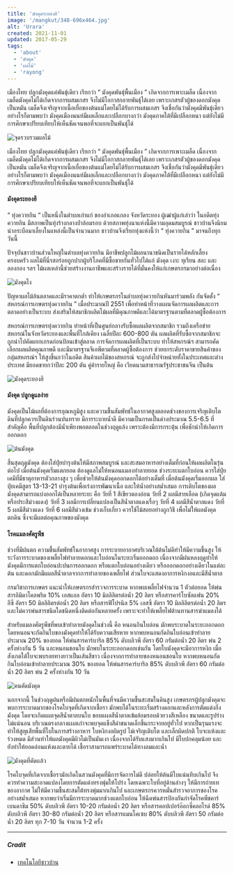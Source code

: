```yaml
---
title: 'มังคุดระยองฮิ'
image: '/mangkut/348-696x464.jpg'
alt: 'Urara'
created: 2021-11-01
updated: 2017-05-29
tags:
  - 'about'
  - 'มังคุด'
  - 'ผลไม้'
  - 'rayong'
---
```


เมืองไทย ปลูกมังคุดแค่พันธุ์เดียว เรียกว่า “ มังคุดพันธุ์พื้นเมือง ” เกิดจากการเพาะเมล็ด  เนื่องจากเมล็ดมังคุดไม่ได้เกิดจากการผสมเกสร จึงไม่มีโอกาสกลายพันธุ์ได้เลย เพราะเกสรตัวผู้ของดอกมังคุดเป็นหมัน เมล็ดจึงเจริญจากเนื้อเยื่อของต้นแม่โดยไม่ได้รับการผสมเกสร จึงเชื่อกันว่ามังคุดมีพันธุ์เดียว อย่างไรก็ตามพบว่า มังคุดเมืองนนท์มีผลเล็กและเปลือกบางกว่า มังคุดภาคใต้ที่มีเปลือกหนา แต่ยังไม่มีการศึกษาเปรียบเทียบให้เห็นชัดเจนพอที่จะแยกเป็นพันธุ์ได้

<img src='./381.jpg' alt='จุดรวบรวมผลไม้'>

เมืองไทย ปลูกมังคุดแค่พันธุ์เดียว เรียกว่า “ มังคุดพันธุ์พื้นเมือง ” เกิดจากการเพาะเมล็ด  เนื่องจากเมล็ดมังคุดไม่ได้เกิดจากการผสมเกสร จึงไม่มีโอกาสกลายพันธุ์ได้เลย เพราะเกสรตัวผู้ของดอกมังคุดเป็นหมัน เมล็ดจึงเจริญจากเนื้อเยื่อของต้นแม่โดยไม่ได้รับการผสมเกสร จึงเชื่อกันว่ามังคุดมีพันธุ์เดียว อย่างไรก็ตามพบว่า มังคุดเมืองนนท์มีผลเล็กและเปลือกบางกว่า มังคุดภาคใต้ที่มีเปลือกหนา แต่ยังไม่มีการศึกษาเปรียบเทียบให้เห็นชัดเจนพอที่จะแยกเป็นพันธุ์ได้

#### มังคุดระยองฮิ

“  ทุ่งควายกิน “ เป็นหนึ่งในตำบลเก่าแก่ ของอำเภอแกลง จังหวัดระยอง ผู้เฒ่าผู้แก่เล่าว่า  ในอดีตทุ่งควายกิน มีสภาพเป็นทุ่งร้างกลางป่าล้อมรอบ ด้วยสภาพทุ่งนาแห่งนี้มีความอุดมสมบูรณ์ ชาวบ้านจึงนิยมนำกระบือมาเลี้ยงในแหล่งนี้เป็นจำนวนมาก ชาวบ้านจึงเรียกทุ่งแห่งนี้ว่า “ ทุ่งควายกิน ” มาจนถึงทุกวันนี้

ปัจจุบันชาวบ้านส่วนใหญ่ในตำบลทุ่งควายกิน มีอาชีพปลูกไม้ผลนานาชนิดเป็นรายได้หลักเลี้ยงครอบครัว  ผลไม้ที่นี่รสอร่อยถูกปากผู้บริโภคที่มีซื้อขายกันทั่วไปได้แก่  มังคุด เงาะ ทุเรียน สละ และลองกอง ฯลฯ  ไม้ผลเหล่านี้ช่วยสร้างงานอาชีพและสร้างรายได้ที่มั่นคงให้แก่เกษตรกรมาอย่างต่อเนื่อง

<img src='./391.jpg' alt='มังคุดไง'>

ปัญหาผลไม้ล้นตลาดและมีราคาตกต่ำ ทำให้เกษตรกรในตำบลทุ่งควายกินหันมาร่วมพลัง กันจัดตั้ง   “  สหกรณ์การเกษตรทุ่งควายกิน ” เมื่อประมาณปี 2551 เพื่อทำหน้าที่วางแผนจัดการผลผลิตและการตลาดอย่างเป็นระบบ ส่งเสริมให้สมาชิกผลิตไม้ผลที่มีคุณภาพดีและได้มาตรฐานตามที่ตลาดผู้ซื้อต้องการ

สหกรณ์การเกษตรทุ่งควายกิน ทำหน้าที่เป็นศูนย์กลางรับซื้อผลผลิตจากสมาชิก รวมถึงเครือข่ายสหกรณ์ในจังหวัดระยองและพื้นที่ใกล้เคียง เฉลี่ยปีละ 600-800 ตัน  ผลผลิตที่รับซื้อจากสมาชิกจะถูกนำไปคัดแยกเกรดก่อนป้อนเข้าสู่ตลาด การจัดการผลผลิตที่เป็นระบบ ทำให้สหกรณ์ฯ สามารถคัดเลือกผลผลิตคุณภาพดี และมีมาตรฐานจีเอพีตามที่ตลาดผู้ซื้อต้องการ ช่วยยกระดับราคาขายสินค้าของกลุ่มสหกรณ์ฯ ให้สูงขึ้นกว่าในอดีต สินค้าผลไม้ของสหกรณ์ จะถูกส่งไปจำหน่ายทั้งในประเทศและต่างประเทศ มียอดขายกว่าปีละ  200 ตัน คู่ค้ารายใหญ่ คือ  เวียดนามสาธารณรัฐประชาชนจีน  เป็นต้น

<img src='./405.jpg' alt='มังคุดระยองฮิ'>

#### มังคุด ปลูกดูแลง่าย

มังคุดเป็นไม้ผลที่ต้องการอุณหภูมิสูง และความชื้นสัมพัทธ์ในอากาศสูงตลอดช่วงของการเจริญเติบโต ดินที่ปลูกควรเป็นดินร่วนปนทราย มีการระบายน้ำดี มีความเป็นกรดเป็นด่างประมาณ 5.5-6.5 ที่สำคัญคือ พื้นที่ปลูกต้องมีน้ำเพียงพอตลอดในช่วงฤดูแล้ง เพราะต้องมีการกระตุ้น เพื่อชักนำให้เกิดการออกดอก

<img src='./113-683x1024.jpg' alt='ต้นมังคุด'>

  สิ้นสุดฤดูมังคุด ต้องใส่ปุ๋ยบำรุงต้นให้มีสภาพสมบูรณ์ และสะสมอาหารอย่างเต็มที่ก่อนให้ผลผลิตในรุ่นต่อไป เมื่อต้นมังคุดเริ่มแตกยอด  ต้องดูแลไม่ให้หนอนแมลงทำลายยอด  ช่วงระยะแตกใบอ่อน ควรใส่ปุ๋ยเคมีที่มีธาตุอาหารตัวกลางสูง ๆ เพื่อช่วยให้ต้นมังคุดออกดอกได้อย่างเต็มที่    เมื่อต้นมังคุดเริ่มออกผล ใส่ปุ๋ยเคมีสูตร 13-13-21 บำรุงต้นเพื่อเร่งการพัฒนาเนื้อ และให้น้ำอย่างสม่ำเสมอ การเติบโตของผลมังคุดสามารถแบ่งออกได้เป็นหลายระยะ คือ    วัยที่ 1 สีเขียวตองอ่อน วัยที่ 2 ผลมีสายเลือด (เกิดจุดแต้ม หรือประสีม่วงแดง) วัยที่ 3 ผลมีการเปลี่ยนแปลงเป็นสีน้ำตาลแดงเรื่อๆ  วัยที่ 4 ผลมีสีน้ำตาลแดง  วัยที่ 5 ผลมีสีม่วงแดง  วัยที่ 6 ผลมีสีม่วงเข้ม ช่วงเก็บเกี่ยว ควรใช้ไม้สอยอย่างถูกวิธี เพื่อไม่ให้ผลมังคุดตกดิน ซึ่งจะมีผลต่อคุณภาพของมังคุด

#### โรคแมลงศัตรูพืช

ช่วงที่มีฝนตก ความชื้นสัมพัทธ์ในอากาศสูง การระบายอากาศบริเวณใต้ต้นไม่ดีทำให้มีความชื้นสูง ให้ระวังการระบาดของเพลี้ยไฟทำลายดอกและใบอ่อนในระยะเริ่มออกดอก เนื่องจากมีฝนหลงฤดูทำให้มังคุดมีการแตกใบอ่อนปะปนการออกดอก หรือแตกใบอ่อนอย่างเดียว หรือออกดอกอย่างเดียวในแต่ละต้น และดอกมักมีแผลสีน้ำตาลจากการทำลายของเพลี้ยไฟ  ส่วนใบจะแสดงอาการหงิกงอและมีสีน้ำตาล

กรมวิชาการเกษตร แนะนำให้เกษตรกรสำรวจการระบาด หากพบเพลี้ยไฟจำนวน 1 ตัวต่อยอด ให้พ่นสารอิมิดาโคลพริด 10% เอสแอล อัตรา 10 มิลลิลิตรต่อน้ำ 20 ลิตร หรือสารคาร์โบซัลแฟน 20% อีซี อัตรา 50 มิลลิลิตรต่อน้ำ 20 ลิตร หรือสารฟิโปรนิล 5% เอสซี อัตรา 10 มิลลิลิตรต่อน้ำ 20 ลิตร และไม่ควรพ่นสารชนิดใดชนิดหนึ่งติดต่อกันหลายครั้ง เพราะจะทำให้เพลี้ยไฟต้านทานสารฆ่าแมลงได้

สำหรับแมลงศัตรูพืชที่พบเข้าทำลายมังคุดในช่วงนี้ คือ หนอนกินใบอ่อน มักพบระบาดในระยะออกดอก โดยหนอนจะกัดกินใบของมังคุดทำให้ได้รับความเสียหาย หากพบหนอนกัดกินใบอ่อนเข้าทำลายประมาณ 20% ของยอด ให้พ่นสารคาร์บาริล 85% ดับบลิวพี อัตรา 60 กรัมต่อน้ำ 20 ลิตร พ่น 2 ครั้งห่างกัน 5 วัน และหนอนชอนใบ มักพบในระยะออกดอกเช่นกัน โดยใบมังคุดจะมีอาการหงิก เมื่อสังเกตใต้ใบจะพบรอยทางยาวเป็นเส้นสีขาว เนื่องจากการทำลายของหนอนชอนใบ หากพบหนอนกัดกินใบอ่อนเข้าทำลายประมาณ 30% ของยอด ให้พ่นสารคาร์บาริล 85% ดับบลิวพี อัตรา 60 กรัมต่อน้ำ 20 ลิตร พ่น 2 ครั้งห่างกัน 10 วัน

<img src='./394.jpg' alt='คนคัดมังคุด'>

นอกจากนี้ ในช่วงฤดูฝนหรือมีฝนตกหนักในพื้นที่จนมีความชื้นสะสมในดินสูง เกษตรกรผู้ปลูกมังคุดจะพบการระบาดมากของโรคใบจุดที่เกิดจากเชื้อรา มักพบได้ในระยะเริ่มสร้างดอกและหลังการตัดแต่งกิ่งมังคุด โดยจะเกิดแผลจุดสีน้ำตาลบนใบ  ขอบแผลสีน้ำตาลเข้มล้อมรอบด้วยวงสีเหลือง ขนาดและรูปร่างไม่แน่นอน บริเวณตรงกลางแผลเก่าจะพบจุดแข็งสีดำขนาดเล็กขึ้นกระจายอยู่ทั่วไป หากเป็นรุนแรงจะทำให้สูญเสียพื้นที่ใบในการสร้างอาหาร ใบหงิกงอผิดรูป ไม่เจริญเติบโต และเล็กผิดปกติ ใบจะแห้งและร่วงหมด มีส่วนทำให้ผลมังคุดมีผิวไม่เป็นมันเงา เนื่องจากได้รับแสงมากเกินไป มีใบปกคลุมน้อย และยังทำให้ยอดอ่อนแห้งและตายได้ เชื้อราสามารถแพร่ระบาดได้ทางลมและน้ำ

<img src='./397-683x1024.jpg' alt='มังคุดที่คัดเเล้ว'>

โรคใบจุดที่เกิดจากเชื้อรามักเกิดในสวนมังคุดที่มีการจัดการไม่ดี ปล่อยให้ต้นมีใบแน่นทึบเกินไป จึงควรทำความสะอาดแปลงโดยการตัดแต่งทรงพุ่มให้โปร่ง โดยเฉพาะใบที่อยู่ด้านล่างๆ ให้มีการถ่ายเทของอากาศ ไม่ให้มีความชื้นสะสมใต้ทรงพุ่มมากเกินไป และเกษตรกรควรหมั่นสำรวจอาการของโรคอย่างสม่ำเสมอ  หากพบว่าเริ่มมีการระบาดมากช่วงแตกใบอ่อน ให้ฉีดพ่นสารป้องกันกำจัดโรคพืชคาร์เบนดาซิม 50% ดับบลิวพี อัตรา 10-20 กรัมต่อน้ำ 20 ลิตร หรือสารคอปเปอร์อ๊อกซี่คลอไรด์ 85% ดับบลิวพี อัตรา 30-80 กรัมต่อน้ำ 20 ลิตร หรือสารแมนโคเซบ 80% ดับบลิวพี อัตรา 50 กรัมต่อน้ำ 20 ลิตร ทุก 7-10 วัน จำนวน 1-2 ครั้ง

---

##### Cradit

- [เทคโนโลยีชาวบ้าน](https://www.technologychaoban.com/agricultural-technology/article_20134)